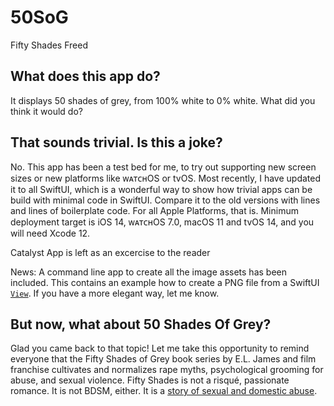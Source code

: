 50SoG
=====

Fifty Shades Freed

What does this app do?
----------------------

It displays 50 shades of grey, from 100% white to 0% white. What did you think it would do?

That sounds trivial. Is this a joke?
-------------------------------------

No. This app has been a test bed for me, to try out supporting new screen sizes or new platforms like ᴡᴀᴛᴄʜOS or tvOS. Most recently, I have updated it to all SwiftUI, which is a wonderful way to show how trivial apps can be build with minimal code in SwiftUI. Compare it to the old versions with lines and lines of boilerplate code. For all Apple Platforms, that is. Minimum deployment target is iOS 14, ᴡᴀᴛᴄʜOS 7.0, macOS 11 and tvOS 14, and you will need Xcode 12.

Catalyst App is left as an excercise to the reader

News: A command line app to create all the image assets has been included. This contains an example how to create a PNG file from  a SwiftUI [`View`](https://developer.apple.com/documentation/swiftui/view). If you have a more elegant way, let me know.

But now, what about 50 Shades Of Grey?
--------------------------------------

Glad you came back to that topic! Let me take this opportunity to remind everyone that the Fifty Shades of Grey book series by E.L. James and film franchise cultivates and normalizes rape myths, psychological grooming for abuse, and sexual violence. Fifty Shades is not a risqué, passionate romance. It is not BDSM, either. It is a [story of sexual and domestic abuse](https://endsexualexploitation.org/fiftyshadesgrey/).
